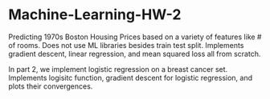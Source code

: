 # Machine-Learning-HW-2
Predicting 1970s Boston Housing Prices based on a variety of features like # of rooms. Does not use ML libraries besides train test split.
Implements gradient descent, linear regression, and mean squared loss all from scratch.

In part 2, we implement logistic regression on a breast cancer set. Implements logisitc function, gradient descent for logistic regression,
and plots their convergences.
